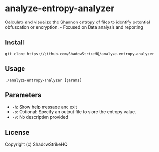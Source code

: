 # analyze-entropy-analyzer
Calculate and visualize the Shannon entropy of files to identify potential obfuscation or encryption. - Focused on Data analysis and reporting

## Install
`git clone https://github.com/ShadowStrikeHQ/analyze-entropy-analyzer`

## Usage
`./analyze-entropy-analyzer [params]`

## Parameters
- `-h`: Show help message and exit
- `-o`: Optional: Specify an output file to store the entropy value.
- `-v`: No description provided

## License
Copyright (c) ShadowStrikeHQ
